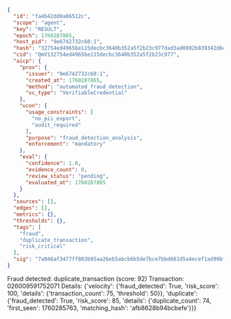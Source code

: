 ```json
{
  "id": "fa4b42dd0a06512c",
  "scope": "agent",
  "key": "RESULT",
  "epoch": 1760287865,
  "host_pid": "9e6742732c60:1",
  "hash": "32754ed4965be115decbc3640b352a5f2b23c977dad3ad0892b839342d6c97c5",
  "cid": "QmV132754ed4965be115decbc3640b352a5f2b23c977",
  "aicp": {
    "prov": {
      "issuer": "9e6742732c60:1",
      "created_at": 1760287865,
      "method": "automated_fraud_detection",
      "vc_type": "VerifiableCredential"
    },
    "ucon": {
      "usage_constraints": [
        "no_pii_export",
        "audit_required"
      ],
      "purpose": "fraud_detection_analysis",
      "enforcement": "mandatory"
    },
    "eval": {
      "confidence": 1.0,
      "evidence_count": 0,
      "review_status": "pending",
      "evaluated_at": 1760287865
    }
  },
  "sources": [],
  "edges": [],
  "metrics": {},
  "thresholds": {},
  "tags": [
    "fraud",
    "duplicate_transaction",
    "risk_critical"
  ],
  "sig": "7a046af3477ff803b95aa26eb5abcb6b5de7bce7bbd661d5a4ecef1ad99bf8fa"
}
```

Fraud detected: duplicate_transaction (score: 92)
Transaction: 026009591752071
Details: {'velocity': {'fraud_detected': True, 'risk_score': 100, 'details': {'transaction_count': 75, 'threshold': 50}}, 'duplicate': {'fraud_detected': True, 'risk_score': 85, 'details': {'duplicate_count': 74, 'first_seen': 1760285763, 'matching_hash': 'afb8628b94bcbefe'}}}